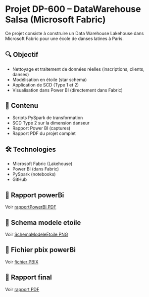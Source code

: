# Projet DP-600 – DataWarehouse Salsa (Microsoft Fabric)

Ce projet consiste à construire un Data Warehouse Lakehouse dans Microsoft Fabric pour une école de danses latines à Paris.

## 🔍 Objectif
- Nettoyage et traitement de données réelles (inscriptions, clients, danses)
- Modélisation en étoile (star schema)
- Application de SCD (Type 1 et 2)
- Visualisation dans Power BI (directement dans Fabric)

## 📁 Contenu
- Scripts PySpark de transformation
- SCD Type 2 sur la dimension danseur
- Rapport Power BI (captures)
- Rapport PDF du projet complet

## 🛠️ Technologies
- Microsoft Fabric (Lakehouse)
- Power BI (dans Fabric)
- PySpark (notebooks)
- GitHub

## 📄 Rapport powerBi
Voir [rapportPowerBI PDF](powerbi/rapportanalysedanse.pdf)

## 📄 Schema modele etoile
Voir [SchemaModeleEtoile PNG](powerbi/Screenshot_schema_modele_etoile.png)

## 📄 Fichier pbix powerBi
Voir [fichier PBIX](powerbi/rapportanalysedanse.pbix)

## 📄 Rapport final
Voir [rapport PDF](Projet_DataAnalyse_Inscriptions_Cours_Danse.pdf)
